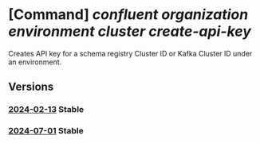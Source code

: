# [Command] _confluent organization environment cluster create-api-key_

Creates API key for a schema registry Cluster ID or Kafka Cluster ID under an environment.

## Versions

### [2024-02-13](/Resources/mgmt-plane/L3N1YnNjcmlwdGlvbnMve30vcmVzb3VyY2Vncm91cHMve30vcHJvdmlkZXJzL21pY3Jvc29mdC5jb25mbHVlbnQvb3JnYW5pemF0aW9ucy97fS9lbnZpcm9ubWVudHMve30vY2x1c3RlcnMve30vY3JlYXRlYXBpa2V5/2024-02-13.xml) **Stable**

<!-- mgmt-plane /subscriptions/{}/resourcegroups/{}/providers/microsoft.confluent/organizations/{}/environments/{}/clusters/{}/createapikey 2024-02-13 -->

### [2024-07-01](/Resources/mgmt-plane/L3N1YnNjcmlwdGlvbnMve30vcmVzb3VyY2Vncm91cHMve30vcHJvdmlkZXJzL21pY3Jvc29mdC5jb25mbHVlbnQvb3JnYW5pemF0aW9ucy97fS9lbnZpcm9ubWVudHMve30vY2x1c3RlcnMve30vY3JlYXRlYXBpa2V5/2024-07-01.xml) **Stable**

<!-- mgmt-plane /subscriptions/{}/resourcegroups/{}/providers/microsoft.confluent/organizations/{}/environments/{}/clusters/{}/createapikey 2024-07-01 -->
